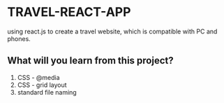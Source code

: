 # TRAVEL-REACT-APP
using react.js to create a travel website, which is compatible with PC and phones.

## What will you learn from this project?
1. CSS - @media
2. CSS - grid layout
3. standard file naming
